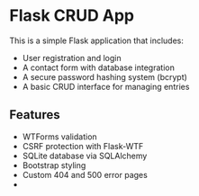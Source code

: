 # Flask CRUD App

This is a simple Flask application that includes:

- User registration and login
- A contact form with database integration
- A secure password hashing system (bcrypt)
- A basic CRUD interface for managing entries

## Features

- WTForms validation
- CSRF protection with Flask-WTF
- SQLite database via SQLAlchemy
- Bootstrap styling
- Custom 404 and 500 error pages
- 
